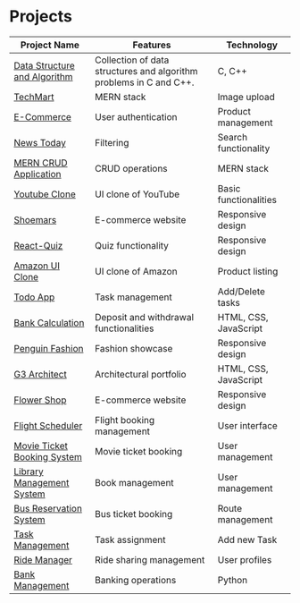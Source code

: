 # Projects

| Project Name | Features | Technology |
|--------------|----------|------------|
| [Data Structure and Algorithm](https://github.com/ih-rakib/Data-Structure-and-Algorithm) | Collection of data structures and algorithm problems in C and C++. | C, C++ |
| [TechMart](https://github.com/ih-rakib/TechMart) | MERN stack | Image upload | Admin dashboard | User dashboard | Authentication | Authorization | Routing | React, Node.js, Express, MongoDB, Tailwind CSS, JWT, Multer |
| [E-Commerce](https://github.com/ih-rakib/E-Commerce) | User authentication | Product management | Responsive design | React, Node.js, Express, MongoDB |
| [News Today](https://github.com/ih-rakib/News-Today) | Filtering | Search functionality | Routing | NextJs, Routing, Search Filter | [Live Link](https://news-today-six.vercel.app/) |
| [MERN CRUD Application](https://github.com/ih-rakib/mern-CRUD-application) | CRUD operations | MERN stack | React, Node.js, Express, MongoDB |
| [Youtube Clone](https://github.com/ih-rakib/youtube-clone) | UI clone of YouTube | Basic functionalities | React |
| [Shoemars](https://github.com/ih-rakib/Shoemars) | E-commerce website | Responsive design | Product showcase | HTML, CSS, JavaScript | [Live Link](https://ih-rakib.github.io/Shoemars/) |
| [React-Quiz](https://github.com/ih-rakib/React-Quiz) | Quiz functionality | Responsive design | Timer | React |
| [Amazon UI Clone](https://github.com/ih-rakib/Amazon-Clone) | UI clone of Amazon | Product listing | HTML, CSS, JavaScript | [Live Link](https://ih-rakib.github.io/Amazon-Clone/) |
| [Todo App](https://github.com/ih-rakib/Todo-App) | Task management | Add/Delete tasks | HTML, CSS, JavaScript | [Live Link](https://todo-app-delta-neon.vercel.app/) |
| [Bank Calculation](https://github.com/ih-rakib/Bank-Calculation) | Deposit and withdrawal functionalities | HTML, CSS, JavaScript | [Live Link](https://ih-rakib.github.io/Bank-Calculation/) |
| [Penguin Fashion](https://github.com/ih-rakib/Penguin-Fashion) | Fashion showcase | Responsive design | HTML, CSS, JavaScript | [Live Link](https://ih-rakib.github.io/Penguin-Fashion/) |
| [G3 Architect](https://github.com/ih-rakib/G3-Architect) | Architectural portfolio | HTML, CSS, JavaScript | [Live Link](https://ih-rakib.github.io/G3-Architect/) |
| [Flower Shop](https://github.com/ih-rakib/Flower-Shop) | E-commerce website | Responsive design | HTML, CSS, JavaScript | [Live Link](https://ih-rakib.github.io/Flower-Shop/) |
| [Flight Scheduler](https://github.com/ih-rakib/Flight-Scheduler) | Flight booking management | User interface | Python |
| [Movie Ticket Booking System](https://github.com/ih-rakib/Movie-Ticket-Booking-System) | Movie ticket booking | User management | Python |
| [Library Management System](https://github.com/ih-rakib/Library-Management-System) | Book management | User management | Python |
| [Bus Reservation System](https://github.com/ih-rakib/Bus-Reservation-System) | Bus ticket booking | Route management | Python |
| [Task Management](https://github.com/ih-rakib/Task-Management-) | Task assignment | Add new Task | Update Task | Python |
| [Ride Manager](https://github.com/ih-rakib/Ride-Manager) | Ride sharing management | User profiles | Python |
| [Bank Management](https://github.com/ih-rakib/bank-management) | Banking operations | Python |
